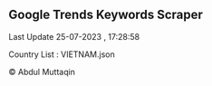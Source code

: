 

## Google Trends Keywords Scraper 
 
Last Update 25-07-2023 , 17:28:58

Country List :
VIETNAM.json



© Abdul Muttaqin 
